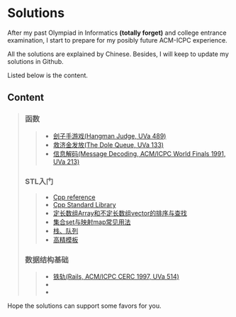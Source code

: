 # Solutions
After my past Olympiad in Informatics **(totally forget)** and college entrance examination, I start to prepare for my posibly future ACM-ICPC experience. 

All the solutions are explained by Chinese. Besides, I will keep to update my solutions in Github. 

Listed below is the content.

## Content
> ### 函数
> > * [刽子手游戏(Hangman Judge, UVa 489)](tests/UVa%20489%20刽子手游戏.md)
> > * [救济金发放(The Dole Queue, UVa 133)](tests/UVa%20133%20救济金发放.md)
> > * [信息解码(Message Decoding, ACM/ICPC World Finals 1991, UVa 213)](tests/UVa%20213%20信息解码.md)
> ### STL入门
> > * [Cpp reference](https://en.cppreference.com/w/cpp)
> > * [Cpp Standard Library](https://en.cppreference.com/w/cpp/header)
> > * [定长数组Array和不定长数组vector的排序与查找](tests/定长数组Array和不定长数组vector的排序与查找.md)
> > * [集合set与映射map常见用法](tests/集合set与映射map常见用法.md)
> > * [栈、队列](tests/栈、队列.md)
> > * [高精模板](tests/高精模板.md)
> ### 数据结构基础
> > * [铁轨(Rails, ACM/ICPC CERC 1997, UVa 514)](tests/铁轨.md)
> > * 
> > *
Hope the solutions can support some favors for you.
